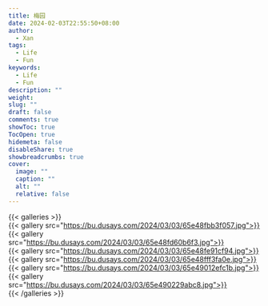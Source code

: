 ```yaml
---
title: 梅园
date: 2024-02-03T22:55:50+08:00
author:
  - Xan
tags:
  - Life
  - Fun
keywords:
  - Life
  - Fun
description: ""
weight: 
slug: ""
draft: false
comments: true
showToc: true
TocOpen: true
hidemeta: false
disableShare: true
showbreadcrumbs: true
cover:
  image: ""
  caption: ""
  alt: ""
  relative: false
---
```

{{< galleries >}}  
{{< gallery src="https://bu.dusays.com/2024/03/03/65e48fbb3f057.jpg">}}  
{{< gallery src="https://bu.dusays.com/2024/03/03/65e48fd60b6f3.jpg">}}  
{{< gallery src="https://bu.dusays.com/2024/03/03/65e48fe91cf94.jpg">}}  
{{< gallery src="https://bu.dusays.com/2024/03/03/65e48fff3fa0e.jpg">}}  
{{< gallery src="https://bu.dusays.com/2024/03/03/65e49012efc1b.jpg">}}  
{{< gallery src="https://bu.dusays.com/2024/03/03/65e490229abc8.jpg">}}  
{{< /galleries >}}





